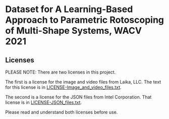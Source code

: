 # Dataset for A Learning-Based Approach to Parametric Rotoscoping of Multi-Shape Systems, WACV 2021

## Licenses
PLEASE NOTE: There are two licenses in this project.

The first is a license for the image and video files from Laika, LLC. The text for this license is in [LICENSE-Image_and_video_files.txt](LICENSE-Image_and_video_files.txt).

The second is a license for the JSON files from Intel Corporation. That license is in [LICENSE-JSON_files.txt](LICENSE-JSON_files.txt).

Please read and understand both licenses before use.
